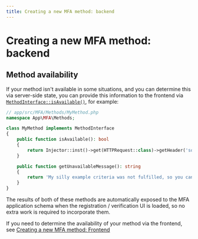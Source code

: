 ```yaml
---
title: Creating a new MFA method: backend
---
```


# Creating a new MFA method: backend

## Method availability

If your method isn't available in some situations, and you can determine this via server-side state, you can provide
this information to the frontend via [`MethodInterface::isAvailable()`](api:SilverStripe\MFA\Method\MethodInterface::isAvailable()), for example:

```php
// app/src/MFA/Methods/MyMethod.php
namespace App\MFA\Methods;

class MyMethod implements MethodInterface
{
    public function isAvailable(): bool
    {
        return Injector::inst()->get(HTTPRequest::class)->getHeader('something') === 'example';
    }

    public function getUnavailableMessage(): string
    {
        return 'My silly example criteria was not fulfilled, so you cannot use me.';
    }
}
```

The results of both of these methods are automatically exposed to the MFA application schema when the registration /
verification UI is loaded, so no extra work is required to incorporate them.

If you need to determine the availability of your method via the frontend, see [Creating a new MFA method: Frontend](creating-mfa-method-frontend.md#method-availability)
